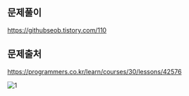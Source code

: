 ## 문제풀이
https://githubseob.tistory.com/110
## 문제출처
https://programmers.co.kr/learn/courses/30/lessons/42576

![1](https://user-images.githubusercontent.com/83795383/133081096-ad23a660-4cff-4fbd-bd33-15b115cb3466.jpg)
